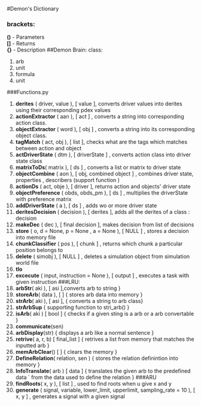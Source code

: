 #Demon's Dictionary
### brackets:
**()** - Parameters \
**[]** - Returns \
**{}** - Description
##Demon Brain:
class:
1. arb
2. unit
3. formula
4. unit


###Functions.py
1. **derites** ( driver, value ), [ value ], converts driver values into derites using their corresponding pdex values
2. **actionExtractor** ( aan ), [ act ] , converts a string into corresponding action class.
3. **objectExtractor** ( word ), [ obj ] , converts a string into its corresponding object class.
4. **tagMatch** ( act, obj ), [ list ], checks what are the tags which matches between action and object
5. **actDriverState** ( dtm ), [ driverState ] , converts action class into driver state class
6. **matrixToDs**( matrix ), [ ds ] , converts a list or matrix to driver state
7. **objectCombine** ( aon ), [ obj, combined object ] , combines driver state, properties , describers (support function )
8. **actionDs** ( act, obje ), [ driver ], returns action and objects' driver state
9. **objectPreference** ( obds, obds_pm ), [ ds ] , multiplies the driverState with preference matrix
10. **addDriverState** ( a ), [ ds ] , adds wo or more driver state
11. **deritesDecision** ( decision ), [ derites ], adds all the derites of a class : decision 
12. **makeDec** ( dec ), [ final decision ], makes decision from list of decisions
13. **store** ( o, d = None, p = None , a = None ), [ NULL ] , stores a decision into memory file
14. **chunkClassifier** ( pos ), [ chunk ] , returns which chunk a particular position belongs to
15. **delete** ( simobj ), [ NULL ] , deletes a simulation object from simulation world file
16. **tlo**
17. **excecute** ( input, instruction = None ), [ output ] , executes a task with given instruction
###LRU:
18. **arbStr**( aki ), [ asi ],converts arb to string }
19. **storeArb**( data ), [ ] { stores arb data into memory }
20. **strArb**( aki ), [ asi ], { converts a string to arb class}
21. **strArbSup** { supporting function to stri_arb() }
22. **isArb**( aki ) [ bool ] { checks if a given sting is a arb or a arb convertable }
23. **communicate**(sen)
24. **arbDisplay**(str) { displays a arb like a normal sentence }
25. **retrive**( a, r, b) [ final_list ] { retrives a list from memory that matches the inputted arb }
26. **memArbClear**() [ ] { clears the memory }
27. **DefineRelation**( relation, sen ) { stores the relation definintion into memory }
28. **InfoTranslate**( arb ) [ data ] { translates the given arb to the predefined data ` from the data used to define the relation }
###ARU
29. **findRoots**( x, y ), [ list ] , used to find roots when u give x and y
30. **generate** ( signal, variable, lower_limit, upperlimit, sampling_rate = 10 ), [ x, y ] , generates a signal with a given signal 
